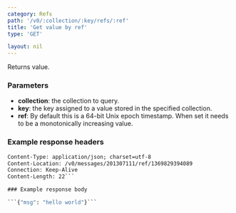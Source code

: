 ```yaml
---
category: Refs
path: '/v0/:collection/:key/refs/:ref'
title: 'Get value by ref'
type: 'GET'

layout: nil
---
```


Returns value.

### Parameters

* **collection**: the collection to query.
* **key**: the key assigned to a value stored in the specified collection.
* **ref**: By default this is a 64-bit Unix epoch timestamp. When set it needs to be a monotonically increasing value.

### Example response headers

```HTTP/1.1 200 OK
Content-Type: application/json; charset=utf-8
Content-Location: /v0/messages/201307111/ref/1369829394089
Connection: Keep-Alive
Content-Length: 22```

### Example response body

```{"msg": "hello world"}```


